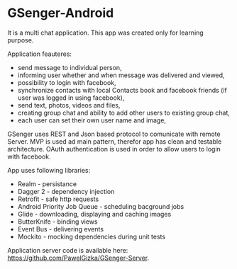 # GSenger-Android

It is a multi chat application. This app was created only for learning purpose. 

Application feauteres:
- send message to individual person,
- informing user whether and when message was delivered and viewed,
- possibility to login with facebook,
- synchronize contacts with local Contacts book and facebook friends (if user was logged in using facebook),
- send text, photos, videos and files,
- creating group chat and ability to add other users to existing group chat,
- each user can set their own user name and image,

GSenger uses REST and Json based protocol to comunicate with remote Server. MVP is used ad main pattern, therefor app has
clean and testable architecture. OAuth authentication is used in order to allow users to login with facebook. 

App uses following libraries: 
- Realm - persistance
- Dagger 2 - dependency injection
- Retrofit - safe http requests
- Android Priority Job Queue - scheduling bacground jobs
- Glide - downloading, displaying and caching images
- ButterKnife - binding views
- Event Bus - delivering events
- Mockito - mocking dependencies during unit tests

Application server code is available here: https://github.com/PawelGizka/GSenger-Server.
